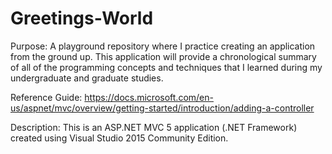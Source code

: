 # Greetings-World
Purpose: A playground repository where I practice creating an application from the ground up. This application will provide a chronological summary of all of the programming concepts and techniques that I learned during my undergraduate and graduate studies. 

Reference Guide: https://docs.microsoft.com/en-us/aspnet/mvc/overview/getting-started/introduction/adding-a-controller

Description:
This is an ASP.NET MVC 5 application (.NET Framework) created using Visual Studio 2015 Community Edition.
